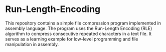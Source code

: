 # Run-Length-Encoding
This repository contains a simple file compression program implemented in assembly language. The program uses the Run-Length Encoding (RLE) algorithm to compress consecutive repeated characters in a text file. It serves as a learning example for low-level programming and file manipulation in assembly.
